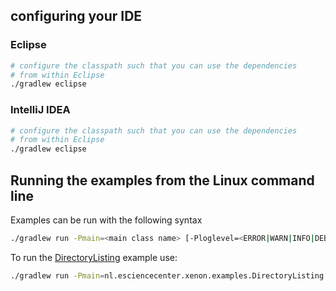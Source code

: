 ## configuring your IDE

### Eclipse

```bash
# configure the classpath such that you can use the dependencies 
# from within Eclipse
./gradlew eclipse
```

### IntelliJ IDEA

```bash
# configure the classpath such that you can use the dependencies 
# from within Eclipse
./gradlew eclipse
```

## Running the examples from the Linux command line

Examples can be run with the following syntax

```bash
./gradlew run -Pmain=<main class name> [-Ploglevel=<ERROR|WARN|INFO|DEBUG>] [--args='<arguments for main method>']
```

To run the [DirectoryListing](src/main/java/nl/esciencecenter/xenon/examples/DirectoryListing.java) example use:

```bash
./gradlew run -Pmain=nl.esciencecenter.xenon.examples.DirectoryListing
```
